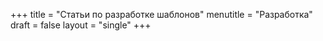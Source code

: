 +++
title = "Статьи по разработке шаблонов"
menutitle = "Разработка"
draft = false
layout = "single"
+++
